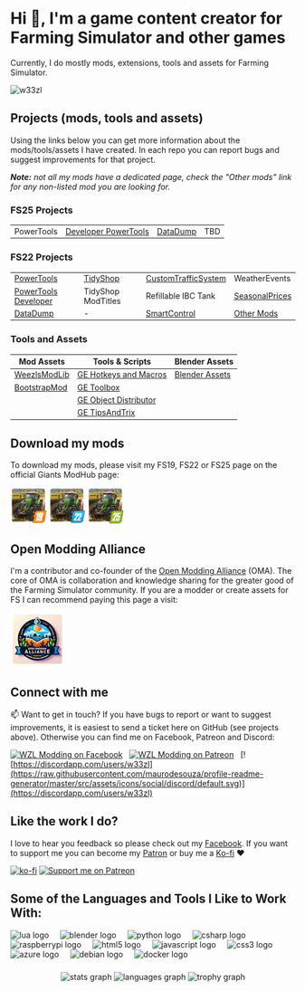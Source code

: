 # Hi 👋, I'm a game content creator for Farming Simulator and other games
Currently, I do mostly mods, extensions, tools and assets for Farming Simulator.

![w33zl](https://komarev.com/ghpvc/?username=w33zl&label=Profile%20views&color=0e75b6&style=flat)

## Projects (mods, tools and assets)
Using the links below you can get more information about the mods/tools/assets I have created. In each repo you can report bugs and suggest improvements for that project. 

_**Note:** not all my mods have a dedicated page, check the "Other mods" link for any non-listed mod you are looking for._


### FS25 Projects
|       |  |  |  |
|-------|--|--|--|
| PowerTools | [Developer PowerTools](https://github.com/w33zl/FS22_DevTools) | [DataDump](https://github.com/w33zl/FS25_DataDump) | TBD |



### FS22 Projects
|       |  |  |  |
|-------|--|--|--|
| [PowerTools](https://github.com/w33zl/FS22_PowerTools) | [TidyShop](https://github.com/w33zl/TidyShop) | [CustomTrafficSystem](https://github.com/w33zl/FS22_CustomTrafficSystem) | WeatherEvents |
| [PowerTools Developer](https://github.com/w33zl/FS22_DevTools) | TidyShop ModTitles | Refillable IBC Tank | [SeasonalPrices](https://github.com/w33zl/SeasonalPrices) |
| [DataDump](https://github.com/w33zl/FS22_DataDump) | - | [SmartControl](https://github.com/w33zl/SmartControl) | [Other Mods](https://github.com/w33zl/Other-Mods) |


### Tools and Assets
| Mod Assets  | Tools & Scripts | Blender Assets |
|-------------------|--|--|
| [WeezlsModLib](https://github.com/w33zl/FS22_WeezlsModLib) | [GE Hotkeys and Macros](https://github.com/w33zl/GE-Hotkeys-and-Macros) | [Blender Assets](https://github.com/w33zl/Blender_Assets) |
| [BootstrapMod](https://github.com/w33zl/FS22_BootstrapMod) | [GE Toolbox](https://github.com/w33zl/GE-Toolbox) |  |
|  | [GE Object Distributor](https://github.com/w33zl/GE-Object-Distributor) |  |
|  | [GE TipsAndTrix](https://github.com/w33zl/GE-TipsAndTrix) |  |



## Download my mods
To download my mods, please visit my FS19, FS22 or FS25 page on the official Giants ModHub page:

[![My FS22 Mods](GitHubIcons_MH_FS19.png)](https://www.farming-simulator.com/mods.php?title=fs2019&filter=org&org_id=140742)
[![My FS22 Mods](GitHubIcons_MH_FS22.png)](https://www.farming-simulator.com/mods.php?title=fs2022&filter=org&org_id=140742)
[![My FS25 Mods](GitHubIcons_MH_FS25.png)](https://www.farming-simulator.com/mods.php?title=fs2025&filter=org&org_id=140742)


## Open Modding Alliance
I'm a contributor and co-founder of the [Open Modding Alliance](https://github.com/open-modding-alliance) (OMA). The core of OMA is collaboration and knowledge sharing for the greater good of the Farming Simulator community. If you are a modder or create assets for FS I can recommend paying this page a visit:

[![Open Modding Alliance](GitHubIcons_OMA.png)](https://github.com/open-modding-alliance)


## Connect with me
📫 Want to get in touch? If you have bugs to report or want to suggest improvements, it is easiest to send a ticket here on GitHub (see projects above). Otherwise you can find me on Facebook, Patreon and Discord:


[![WZL Modding on Facebook](https://raw.githubusercontent.com/maurodesouza/profile-readme-generator/master/src/assets/icons/social/facebook/default.svg)](https://fb.com/w33zl) *&nbsp;* [![WZL Modding on Patreon](https://raw.githubusercontent.com/maurodesouza/profile-readme-generator/master/src/assets/icons/social/patreon/default.svg)](https://www.patreon.com/wzlmodding) *&nbsp;* [![https://discordapp.com/users/w33zl](https://raw.githubusercontent.com/maurodesouza/profile-readme-generator/master/src/assets/icons/social/discord/default.svg)](https://discordapp.com/users/w33zl)


## Like the work I do?
I love to hear you feedback so please check out my [Facebook](https://www.facebook.com/w33zl). If you want to support me you can become my [Patron](https://www.patreon.com/wzlmodding) or buy me a [Ko-fi](https://ko-fi.com/w33zl) :heart:

[![ko-fi](https://ko-fi.com/img/githubbutton_sm.svg)](https://ko-fi.com/X8X0BB65P) [![Support me on Patreon](https://img.shields.io/endpoint.svg?url=https%3A%2F%2Fshieldsio-patreon.vercel.app%2Fapi%3Fusername%3Dwzlmodding%3F%26type%3Dpatrons&style=for-the-badge)](https://patreon.com/wzlmodding?)




## Some of the Languages and Tools I Like to Work With:
<div align="left">
  <img src="https://cdn.jsdelivr.net/gh/devicons/devicon/icons/lua/lua-original.svg" height="40" alt="lua logo"  />
  <img width="12" />
  <img src="https://cdn.jsdelivr.net/gh/devicons/devicon/icons/blender/blender-original.svg" height="40" alt="blender logo"  />
  <img width="12" />
  <img src="https://cdn.jsdelivr.net/gh/devicons/devicon/icons/python/python-original.svg" height="40" alt="python logo"  />
  <img width="12" />
  <img src="https://cdn.jsdelivr.net/gh/devicons/devicon/icons/csharp/csharp-original.svg" height="40" alt="csharp logo"  />
  <img width="12" />
  <img src="https://cdn.jsdelivr.net/gh/devicons/devicon/icons/raspberrypi/raspberrypi-original.svg" height="40" alt="raspberrypi logo"  />
  <img width="12" />
  <img src="https://cdn.jsdelivr.net/gh/devicons/devicon/icons/html5/html5-original.svg" height="40" alt="html5 logo"  />
  <img width="12" />
  <img src="https://cdn.jsdelivr.net/gh/devicons/devicon/icons/javascript/javascript-original.svg" height="40" alt="javascript logo"  />
  <img width="12" />
  <img src="https://cdn.jsdelivr.net/gh/devicons/devicon/icons/css3/css3-original.svg" height="40" alt="css3 logo"  />
  <img width="12" />
  <img src="https://cdn.jsdelivr.net/gh/devicons/devicon/icons/azure/azure-original.svg" height="40" alt="azure logo"  />
  <img width="12" />
  <img src="https://cdn.jsdelivr.net/gh/devicons/devicon/icons/debian/debian-original.svg" height="40" alt="debian logo"  />
  <img width="12" />
  <img src="https://cdn.jsdelivr.net/gh/devicons/devicon/icons/docker/docker-original.svg" height="40" alt="docker logo"  />
</div>


###

<div align="center">
  <img src="https://github-readme-stats.vercel.app/api?username=w33zl&hide_title=false&hide_rank=true&show_icons=true&include_all_commits=true&count_private=true&disable_animations=true&theme=dracula&locale=en&hide_border=true&order=1" height="150" alt="stats graph"  />
  <img src="https://github-readme-stats.vercel.app/api/top-langs?username=w33zl&locale=en&hide_title=false&layout=compact&card_width=320&langs_count=5&theme=dracula&hide_border=true&order=2" height="150" alt="languages graph"  />
  <img src="https://github-profile-trophy.vercel.app?username=w33zl&theme=dracula&column=6&row=1&margin-w=8&margin-h=8&no-bg=false&no-frame=true&order=4" height="120" alt="trophy graph"  />
</div>

###
